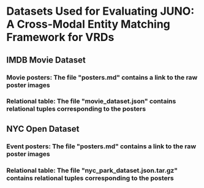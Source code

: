 # Datasets Used for Evaluating JUNO: A Cross-Modal Entity Matching Framework for VRDs

## IMDB Movie Dataset
### Movie posters: The file "posters.md" contains a link to the raw poster images
### Relational table: The file "movie_dataset.json" contains relational tuples corresponding to the posters

## NYC Open Dataset
### Event posters: The file "posters.md" contains a link to the raw poster images
### Relational table: The file "nyc_park_dataset.json.tar.gz" contains relational tuples corresponding to the posters

